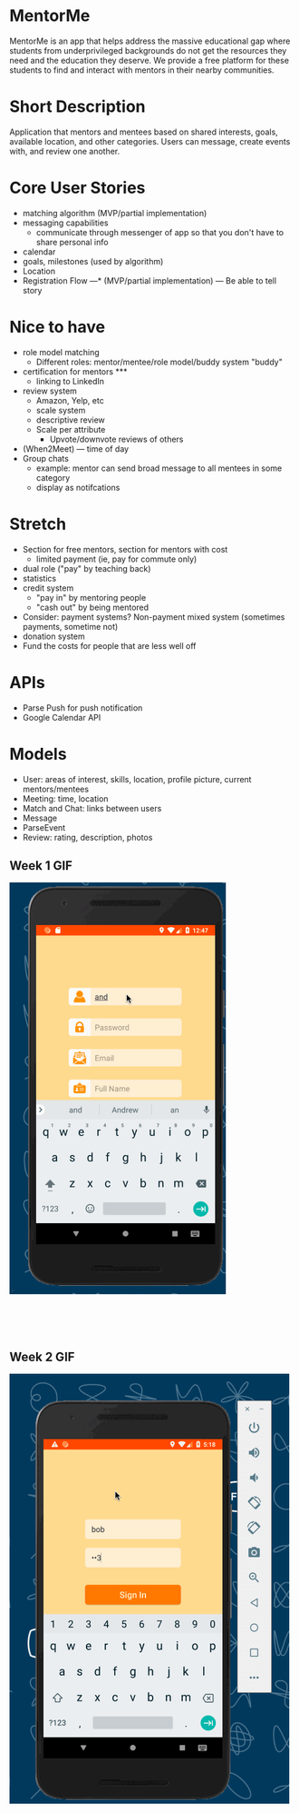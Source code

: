 # MentorMe
MentorMe is an app that helps address the massive educational gap where students from underprivileged backgrounds do not get the resources they need and the education they deserve. We provide a free platform for these students to find and interact with mentors in their nearby communities.

# Short Description
Application that mentors and mentees based on shared interests, goals, available location, and other categories. Users can message, create events with, and review one another.

# Core User Stories
* matching algorithm (MVP/partial implementation)
* messaging capabilities
   * communicate through messenger of app so that you don't have to share personal info
* calendar
* goals, milestones (used by algorithm)
* Location
* Registration Flow —* (MVP/partial implementation)  — Be able to tell story

# Nice to have
* role model matching
    * Different roles: mentor/mentee/role model/buddy system "buddy"
* certification for mentors ***
    * linking to LinkedIn
* review system
    * Amazon, Yelp, etc
    * scale system
    * descriptive review
    * Scale per attribute
        * Upvote/downvote reviews of others
* (When2Meet) — time of day
* Group chats
    * example: mentor can send broad message to all mentees in some category
    * display as notifcations

# Stretch

* Section for free mentors, section for mentors with cost
    * limited payment (ie, pay for commute only)
* dual role ("pay" by teaching back)
* statistics
* credit system
    * "pay in" by mentoring people
    * "cash out" by being mentored
* Consider: payment systems? Non-payment
    mixed system (sometimes payments, sometime not)
* donation system
* Fund the costs for people that are less well off


# APIs
* Parse Push for push notification
* Google Calendar API

# Models
* User: areas of interest, skills, location, profile picture, current mentors/mentees
* Meeting: time, location
* Match and Chat: links between users
* Message
* ParseEvent
* Review: rating, description, photos

## Week 1 GIF
![Walkthrough](week1GIF.gif)

<br><br><br>

## Week 2 GIF
![Walkthrough](week2GIF.gif)


